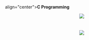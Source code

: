 align="center"><strong>C Programming</strong>

<p align="center">
  <img src="https://em-content.zobj.net/thumbs/120/google/350/man-technologist_1f468-200d-1f4bb.png">
</p>
<h1 </h1>
<p align="center">
<img src="https://github.com/salimizel/alx-low_level_programming/blob/master/unnamed.png">
</p>
<h1 </h1>
